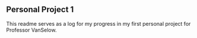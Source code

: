 ## Personal Project 1
This readme serves as a log for my progress in my first personal project for Professor VanSelow. 
